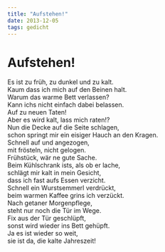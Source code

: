 ```yaml
---
title: "Aufstehen!"
date: 2013-12-05
tags: gedicht
---
```

# Aufstehen!

Es ist zu früh, zu dunkel und zu kalt.  
Kaum dass ich mich auf den Beinen halt.  
Warum das warme Bett verlassen?  
Kann ichs nicht einfach dabei belassen.  
Auf zu neuen Taten!  
Aber es wird kalt, lass mich raten!?  
Nun die Decke auf die Seite schlagen,  
schon springt mir ein eisiger Hauch an den Kragen.  
Schnell auf und angezogen,  
mit frösteln, nicht gelogen.  
Frühstück, wär ne gute Sache.  
Beim Kühlschrank ists, als ob er lache,  
schlägt mir kalt in mein Gesicht,  
dass ich fast aufs Essen verzicht.  
Schnell ein Wurstsemmerl verdrückt,  
beim warmen Kaffee grins ich verzückt.  
Nach getaner Morgenpflege,  
steht nur noch die Tür im Wege.  
Fix aus der Tür geschlüpft,  
sonst wird wieder ins Bett gehüpft.  
Ja es ist wieder so weit,  
sie ist da, die kalte Jahreszeit!